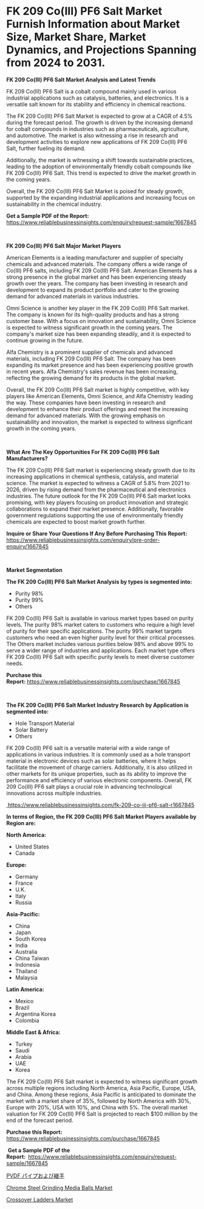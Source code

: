 <p><h1>FK 209 Co(III) PF6 Salt Market Furnish Information about Market Size, Market Share, Market Dynamics, and Projections Spanning from 2024 to 2031.</h1></p><p><strong>FK 209 Co(III) PF6 Salt Market Analysis and Latest Trends</strong></p>
<p><p>FK 209 Co(III) PF6 Salt is a cobalt compound mainly used in various industrial applications such as catalysis, batteries, and electronics. It is a versatile salt known for its stability and efficiency in chemical reactions.</p><p>The FK 209 Co(III) PF6 Salt Market is expected to grow at a CAGR of 4.5% during the forecast period. The growth is driven by the increasing demand for cobalt compounds in industries such as pharmaceuticals, agriculture, and automotive. The market is also witnessing a rise in research and development activities to explore new applications of FK 209 Co(III) PF6 Salt, further fueling its demand.</p><p>Additionally, the market is witnessing a shift towards sustainable practices, leading to the adoption of environmentally friendly cobalt compounds like FK 209 Co(III) PF6 Salt. This trend is expected to drive the market growth in the coming years.</p><p>Overall, the FK 209 Co(III) PF6 Salt Market is poised for steady growth, supported by the expanding industrial applications and increasing focus on sustainability in the chemical industry.</p></p>
<p><strong>Get a Sample PDF of the Report:&nbsp;</strong> <a href="https://www.reliablebusinessinsights.com/enquiry/request-sample/1667845">https://www.reliablebusinessinsights.com/enquiry/request-sample/1667845</a></p>
<p>&nbsp;</p>
<p><strong>FK 209 Co(III) PF6 Salt Major Market Players</strong></p>
<p><p>American Elements is a leading manufacturer and supplier of specialty chemicals and advanced materials. The company offers a wide range of Co(III) PF6 salts, including FK 209 Co(III) PF6 Salt. American Elements has a strong presence in the global market and has been experiencing steady growth over the years. The company has been investing in research and development to expand its product portfolio and cater to the growing demand for advanced materials in various industries.</p><p>Omni Science is another key player in the FK 209 Co(III) PF6 Salt market. The company is known for its high-quality products and has a strong customer base. With a focus on innovation and sustainability, Omni Science is expected to witness significant growth in the coming years. The company's market size has been expanding steadily, and it is expected to continue growing in the future.</p><p>Alfa Chemistry is a prominent supplier of chemicals and advanced materials, including FK 209 Co(III) PF6 Salt. The company has been expanding its market presence and has been experiencing positive growth in recent years. Alfa Chemistry's sales revenue has been increasing, reflecting the growing demand for its products in the global market.</p><p>Overall, the FK 209 Co(III) PF6 Salt market is highly competitive, with key players like American Elements, Omni Science, and Alfa Chemistry leading the way. These companies have been investing in research and development to enhance their product offerings and meet the increasing demand for advanced materials. With the growing emphasis on sustainability and innovation, the market is expected to witness significant growth in the coming years.</p></p>
<p>&nbsp;</p>
<p><strong>What Are The Key Opportunities For FK 209 Co(III) PF6 Salt Manufacturers?</strong></p>
<p><p>The FK 209 Co(III) PF6 Salt market is experiencing steady growth due to its increasing applications in chemical synthesis, catalysis, and material science. The market is expected to witness a CAGR of 5.8% from 2021 to 2026, driven by rising demand from the pharmaceutical and electronics industries. The future outlook for the FK 209 Co(III) PF6 Salt market looks promising, with key players focusing on product innovation and strategic collaborations to expand their market presence. Additionally, favorable government regulations supporting the use of environmentally friendly chemicals are expected to boost market growth further.</p></p>
<p><strong>Inquire or Share Your Questions If Any Before Purchasing This Report:</strong> <a href="https://www.reliablebusinessinsights.com/enquiry/pre-order-enquiry/1667845">https://www.reliablebusinessinsights.com/enquiry/pre-order-enquiry/1667845</a></p>
<p>&nbsp;</p>
<p><strong>Market Segmentation</strong></p>
<p><strong>The FK 209 Co(III) PF6 Salt Market Analysis by types is segmented into:</strong></p>
<p><ul><li>Purity 98%</li><li>Purity 99%</li><li>Others</li></ul></p>
<p><p>FK 209 Co(III) PF6 Salt is available in various market types based on purity levels. The purity 98% market caters to customers who require a high level of purity for their specific applications. The purity 99% market targets customers who need an even higher purity level for their critical processes. The Others market includes various purities below 98% and above 99% to serve a wider range of industries and applications. Each market type offers FK 209 Co(III) PF6 Salt with specific purity levels to meet diverse customer needs.</p></p>
<p><strong>Purchase this Report:&nbsp;</strong><a href="https://www.reliablebusinessinsights.com/purchase/1667845">https://www.reliablebusinessinsights.com/purchase/1667845</a></p>
<p>&nbsp;</p>
<p><strong>The FK 209 Co(III) PF6 Salt Market Industry Research by Application is segmented into:</strong></p>
<p><ul><li>Hole Transport Material</li><li>Solar Battery</li><li>Others</li></ul></p>
<p><p>FK 209 Co(III) PF6 salt is a versatile material with a wide range of applications in various industries. It is commonly used as a hole transport material in electronic devices such as solar batteries, where it helps facilitate the movement of charge carriers. Additionally, it is also utilized in other markets for its unique properties, such as its ability to improve the performance and efficiency of various electronic components. Overall, FK 209 Co(III) PF6 salt plays a crucial role in advancing technological innovations across multiple industries.</p></p>
<p><a href="https://www.reliablebusinessinsights.com/fk-209-co-iii-pf6-salt-r1667845">&nbsp;https://www.reliablebusinessinsights.com/fk-209-co-iii-pf6-salt-r1667845</a></p>
<p><strong>In terms of Region, the FK 209 Co(III) PF6 Salt Market Players available by Region are:</strong></p>
<p>
    <p> <strong> North America: </strong>
        <ul>
            <li>United States</li>
            <li>Canada</li>
        </ul>
        </p> 
    <p> <strong> Europe: </strong>
        <ul>
            <li>Germany</li>
            <li>France</li>
            <li>U.K.</li>
            <li>Italy</li>
            <li>Russia</li>
        </ul>
        </p> 
    <p> <strong> Asia-Pacific: </strong>
        <ul>
            <li>China</li>
            <li>Japan</li>
            <li>South Korea</li>
            <li>India</li>
            <li>Australia</li>
            <li>China Taiwan</li>
            <li>Indonesia</li>
            <li>Thailand</li>
            <li>Malaysia</li>
        </ul>
        </p> 
    <p> <strong> Latin America: </strong>
        <ul>
            <li>Mexico</li>
            <li>Brazil</li>
            <li>Argentina Korea</li>
            <li>Colombia</li>
        </ul>
        </p> 
    <p> <strong> Middle East & Africa: </strong>
        <ul>
            <li>Turkey</li>
            <li>Saudi</li>
            <li>Arabia</li>
            <li>UAE</li>
            <li>Korea</li>
        </ul>
    </p>
    </p>
<p><p>The FK 209 Co(III) PF6 Salt market is expected to witness significant growth across multiple regions including North America, Asia Pacific, Europe, USA, and China. Among these regions, Asia Pacific is anticipated to dominate the market with a market share of 35%, followed by North America with 30%, Europe with 20%, USA with 10%, and China with 5%. The overall market valuation for FK 209 Co(III) PF6 Salt is projected to reach $100 million by the end of the forecast period.</p></p>
<p><strong>Purchase this Report: </strong><a href="https://www.reliablebusinessinsights.com/purchase/1667845">https://www.reliablebusinessinsights.com/purchase/1667845</a></p>
<p>&nbsp;<strong>Get a Sample PDF of the Report:&nbsp;&nbsp;</strong><a href="https://www.reliablebusinessinsights.com/enquiry/request-sample/1667845">https://www.reliablebusinessinsights.com/enquiry/request-sample/1667845</a></p>
<p><strong></strong></p>
<p><p><a href="https://github.com/JanickJohns/Market-Research-Report-List-1/blob/main/6637812136689.md">PVDF パイプおよび継手</a></p><p><a href="https://github.com/AnnChovey2023/Market-Research-Report-List-1/blob/main/chrome-steel-grinding-media-balls-market.md">Chrome Steel Grinding Media Balls Market</a></p><p><a href="https://view.publitas.com/reportprime-1/global-crossover-ladders-market-size-share-analysis-by-product-type-by-application-by-region-forecasts-2024-2031/">Crossover Ladders Market</a></p></p>